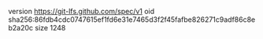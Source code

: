 version https://git-lfs.github.com/spec/v1
oid sha256:86fdb4cdc0747615ef1fd6e31e7465d3f2f45fafbe826271c9adf86c8eb2a20c
size 1248

